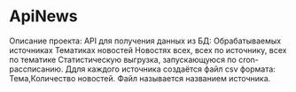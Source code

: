 # ApiNews
Описание проекта: API для получения данных из БД:
  Обрабатываемых источниках
  Тематиках новостей
  Новостях всех, всех по источнику, всех по тематике
Статистическую выгрузка, запускающуюся по cron-рассписанию. Ддля каждого источника создаётся файл csv формата: Тема,Количество новостей. 
Файл называется названием источника.
